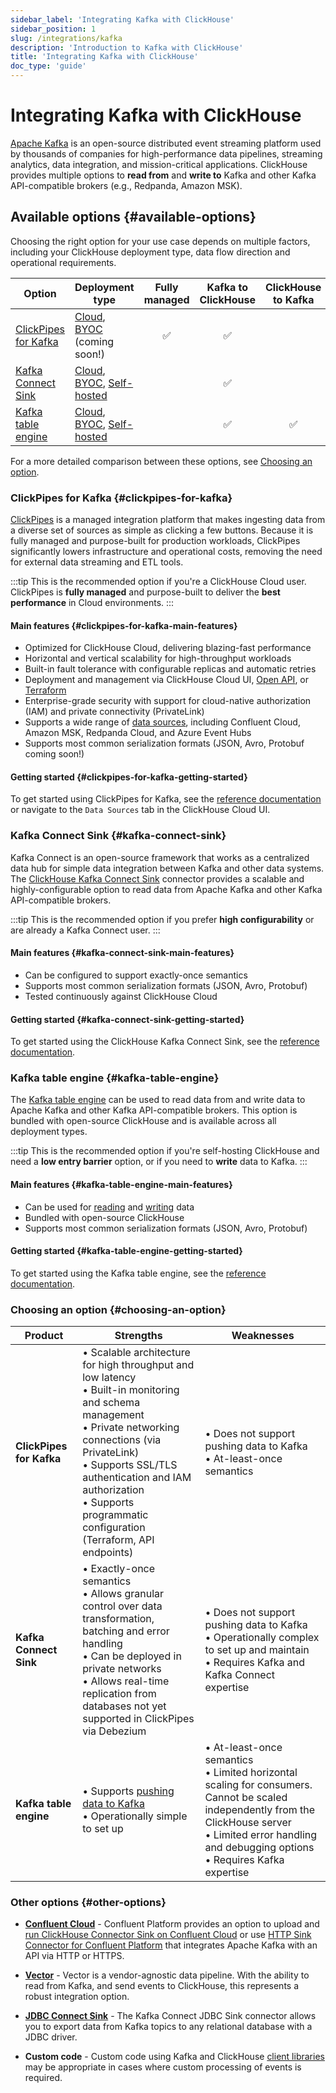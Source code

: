```yaml
---
sidebar_label: 'Integrating Kafka with ClickHouse'
sidebar_position: 1
slug: /integrations/kafka
description: 'Introduction to Kafka with ClickHouse'
title: 'Integrating Kafka with ClickHouse'
doc_type: 'guide'
---
```


# Integrating Kafka with ClickHouse

[Apache Kafka](https://kafka.apache.org/) is an open-source distributed event streaming platform used by thousands of companies for high-performance data pipelines, streaming analytics, data integration, and mission-critical applications. ClickHouse provides multiple options to **read from** and **write to** Kafka and other Kafka API-compatible brokers (e.g., Redpanda, Amazon MSK).

## Available options {#available-options}

Choosing the right option for your use case depends on multiple factors, including your ClickHouse deployment type, data flow direction and operational requirements.

| Option                                                  | Deployment type | Fully managed | Kafka to ClickHouse | ClickHouse to Kafka |
|---------------------------------------------------------|------------|:-------------------:|:-------------------:|:------------------:|
| [ClickPipes for Kafka](/integrations/clickpipes/kafka)                                | [Cloud], [BYOC] (coming soon!)   | ✅ | ✅ |   |
| [Kafka Connect Sink](./kafka-clickhouse-connect-sink.md) | [Cloud], [BYOC], [Self-hosted] | | ✅ |   |
| [Kafka table engine](./kafka-table-engine.md)           | [Cloud], [BYOC], [Self-hosted] | | ✅ | ✅ |

For a more detailed comparison between these options, see [Choosing an option](#choosing-an-option).

### ClickPipes for Kafka {#clickpipes-for-kafka}

[ClickPipes](../clickpipes/index.md) is a managed integration platform that makes ingesting data from a diverse set of sources as simple as clicking a few buttons. Because it is fully managed and purpose-built for production workloads, ClickPipes significantly lowers infrastructure and operational costs, removing the need for external data streaming and ETL tools.

:::tip
This is the recommended option if you're a ClickHouse Cloud user. ClickPipes is **fully managed** and purpose-built to deliver the **best performance** in Cloud environments.
:::

#### Main features {#clickpipes-for-kafka-main-features}

[//]: # "TODO It isn't optimal to link to a static alpha-release of the Terraform provider. Link to a Terraform guide once that's available."

* Optimized for ClickHouse Cloud, delivering blazing-fast performance
* Horizontal and vertical scalability for high-throughput workloads
* Built-in fault tolerance with configurable replicas and automatic retries
* Deployment and management via ClickHouse Cloud UI, [Open API](../../../cloud/manage/api/api-overview.md), or [Terraform](https://registry.terraform.io/providers/ClickHouse/clickhouse/3.3.3-alpha2/docs/resources/clickpipe)
* Enterprise-grade security with support for cloud-native authorization (IAM) and private connectivity (PrivateLink)
* Supports a wide range of [data sources](/integrations/clickpipes/kafka/reference/), including Confluent Cloud, Amazon MSK, Redpanda Cloud, and Azure Event Hubs
* Supports most common serialization formats (JSON, Avro, Protobuf coming soon!)

#### Getting started {#clickpipes-for-kafka-getting-started}

To get started using ClickPipes for Kafka, see the [reference documentation](/integrations/clickpipes/kafka/reference) or navigate to the `Data Sources` tab in the ClickHouse Cloud UI.

### Kafka Connect Sink {#kafka-connect-sink}

Kafka Connect is an open-source framework that works as a centralized data hub for simple data integration between Kafka and other data systems. The [ClickHouse Kafka Connect Sink](https://github.com/ClickHouse/clickhouse-kafka-connect) connector provides a scalable and highly-configurable option to read data from Apache Kafka and other Kafka API-compatible brokers.

:::tip
This is the recommended option if you prefer **high configurability** or are already a Kafka Connect user.
:::

#### Main features {#kafka-connect-sink-main-features}

* Can be configured to support exactly-once semantics
* Supports most common serialization formats (JSON, Avro, Protobuf)
* Tested continuously against ClickHouse Cloud

#### Getting started {#kafka-connect-sink-getting-started}

To get started using the ClickHouse Kafka Connect Sink, see the [reference documentation](./kafka-clickhouse-connect-sink.md).

### Kafka table engine {#kafka-table-engine}

The [Kafka table engine](./kafka-table-engine.md) can be used to read data from and write data to Apache Kafka and other Kafka API-compatible brokers. This option is bundled with open-source ClickHouse and is available across all deployment types.

:::tip
This is the recommended option if you're self-hosting ClickHouse and need a **low entry barrier** option, or if you need to **write** data to Kafka.
:::

#### Main features {#kafka-table-engine-main-features}

* Can be used for [reading](./kafka-table-engine.md/#kafka-to-clickhouse) and [writing](./kafka-table-engine.md/#clickhouse-to-kafka) data
* Bundled with open-source ClickHouse
* Supports most common serialization formats (JSON, Avro, Protobuf)

#### Getting started {#kafka-table-engine-getting-started}

To get started using the Kafka table engine, see the [reference documentation](./kafka-table-engine.md).

### Choosing an option {#choosing-an-option}

| Product | Strengths | Weaknesses |
|---------|-----------|------------|
| **ClickPipes for Kafka** | • Scalable architecture for high throughput and low latency<br/>• Built-in monitoring and schema management<br/>• Private networking connections (via PrivateLink)<br/>• Supports SSL/TLS authentication and IAM authorization<br/>• Supports programmatic configuration (Terraform, API endpoints) | • Does not support pushing data to Kafka<br/>• At-least-once semantics |
| **Kafka Connect Sink** | • Exactly-once semantics<br/>• Allows granular control over data transformation, batching and error handling<br/>• Can be deployed in private networks<br/>• Allows real-time replication from databases not yet supported in ClickPipes via Debezium | • Does not support pushing data to Kafka<br/>• Operationally complex to set up and maintain<br/>• Requires Kafka and Kafka Connect expertise |
| **Kafka table engine** | • Supports [pushing data to Kafka](./kafka-table-engine.md/#clickhouse-to-kafka)<br/>• Operationally simple to set up | • At-least-once semantics<br/>• Limited horizontal scaling for consumers. Cannot be scaled independently from the ClickHouse server<br/>• Limited error handling and debugging options<br/>• Requires Kafka expertise |

### Other options {#other-options}

* [**Confluent Cloud**](./confluent/index.md) - Confluent Platform provides an option to upload and [run ClickHouse Connector Sink on Confluent Cloud](./confluent/custom-connector.md) or use [HTTP Sink Connector for Confluent Platform](./confluent/kafka-connect-http.md) that integrates Apache Kafka with an API via HTTP or HTTPS.

* [**Vector**](./kafka-vector.md) - Vector is a vendor-agnostic data pipeline. With the ability to read from Kafka, and send events to ClickHouse, this represents a robust integration option.

* [**JDBC Connect Sink**](./kafka-connect-jdbc.md) - The Kafka Connect JDBC Sink connector allows you to export data from Kafka topics to any relational database with a JDBC driver.

* **Custom code** - Custom code using Kafka and ClickHouse [client libraries](../../language-clients/index.md) may be appropriate in cases where custom processing of events is required.

[BYOC]: ../../../cloud/reference/byoc.md
[Cloud]: ../../../cloud-index.md
[Self-hosted]: ../../../intro.md
